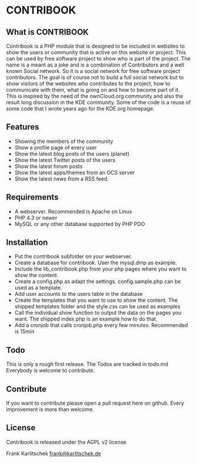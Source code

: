 # CONTRIBOOK


## What is CONTRIBOOK
Contribook is a PHP module that is designed to be included in websites to show the users or community that is active on this website or project. This can be used by free software project to show who is part of the project. The name is a meant as a joke and is a combination of Contributors and a well known Social network. So it is a social network for free software project contributors. The goal is of course not to build a full social network but to show visitors of the websites who contributes to the project, how to communicate with them,  what is going on and how to become part of it. This is inspired by the need of the ownCloud.org community and also the result long discussion in the KDE community. Some of the code is a reuse of some code that I wrote years ago for the KDE.org homepage.


## Features
* Showing the members of the community
* Show a profile page of every user
* Show the latest blog posts of the users (planet)
* Show the latest Twitter posts of the users
* Show the latest forum posts
* Show the latest apps/themes from an OCS server
* Show the latest news from a RSS feed.


## Requirements
* A webserver. Recommended is Apache on Linux
* PHP 4.3 or newer
* MySQL or any other database supported by PHP PDO


## Installation
* Put the contribook subfolder on your webserver.
* Create a database for contribook. User the mysql.dmp as example.
* Include the lib_contribook.php from your php pages where you want to show the content.
* Create a config.php as adapt the settings. config.sample.php can be used as a template.
* Add user accounts to the users table in the database
* Create the templates that you want to use to show the content. The shipped templates folder and the style.css can be used as examples
* Call the individual show function to output the data on the pages you want. The shipped index.php is an example how to do that.
* Add a cronjob that calls cronjob.php every few minutes. Recommended is 15min


## Todo
This is only a rough first release. The Todos are tracked in todo.md Everybody is welcome to contribute. 


## Contribute
If you want to contribute please open a pull request here on github. Every improvement is more than welcome.


## License
Contribook is released under the AGPL v2 license



Frank Karlitschek
frank@karlitschek.de


